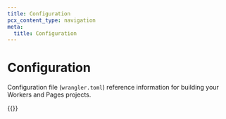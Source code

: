 ```yaml
---
title: Configuration
pcx_content_type: navigation
meta:
  title: Configuration
---
```


# Configuration

Configuration file (`wrangler.toml`) reference information for building your Workers and Pages projects.

{{<directory-listing showDescriptions="true">}}
